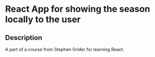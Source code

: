 # React App for showing the season locally to the user

## Description
A part of a course from Stephen Grider for learning React.